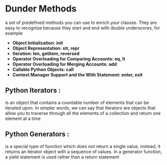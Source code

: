 # Dunder Methods

a set of predefined methods you can use to enrich your classes. They are easy to recognize because they start and end with double underscores, for example

- **Object Initialization: __init__**
- **Object Representation: __str__, __repr__**
- **Iteration: __len__, __getitem__, __reversed__**
- **Operator Overloading for Comparing Accounts: __eq__, __lt__**
- **Operator Overloading for Merging Accounts: __add__**
- **Callable Python Objects: __call__**
- **Context Manager Support and the With Statement: __enter__, __exit__**

## Python Iterators :

is an object that contains a countable number of elements that can be iterated upon. In simpler words, we can say that Iterators are objects that allow you to traverse through all the elements of a collection and return one element at a time
## Python Generators :

is a special type of function which does not return a single value, instead, it returns an iterator object with a sequence of values. In a generator function, a yield statement is used rather than a return statement